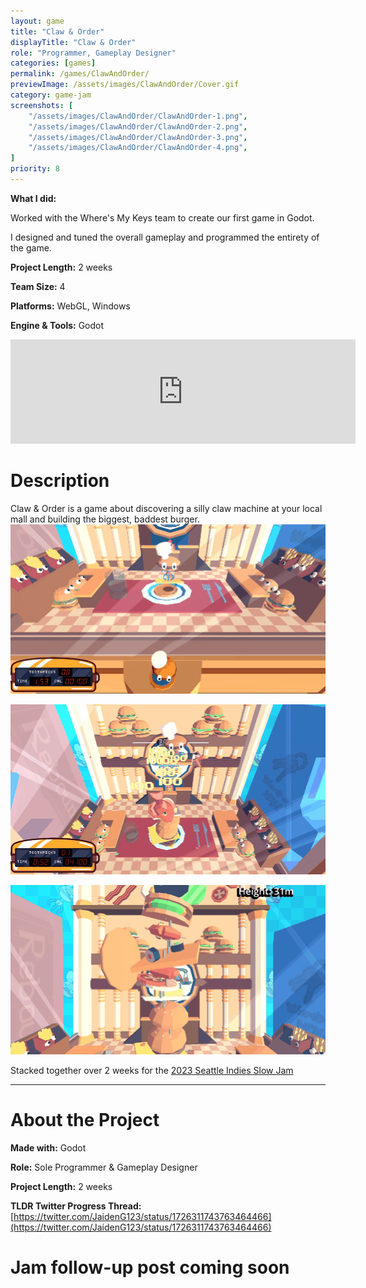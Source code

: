 ```yaml
---
layout: game
title: "Claw & Order"
displayTitle: "Claw & Order"
role: "Programmer, Gameplay Designer"
categories: [games]
permalink: /games/ClawAndOrder/
previewImage: /assets/images/ClawAndOrder/Cover.gif
category: game-jam
screenshots: [
    "/assets/images/ClawAndOrder/ClawAndOrder-1.png",
    "/assets/images/ClawAndOrder/ClawAndOrder-2.png",
    "/assets/images/ClawAndOrder/ClawAndOrder-3.png",
    "/assets/images/ClawAndOrder/ClawAndOrder-4.png",
]
priority: 8 
---
```

**What I did:** 

Worked with the Where's My Keys team to create our first game in Godot.

I designed and tuned the overall gameplay and programmed the entirety of the game.
 
**Project Length:** 2 weeks

**Team Size:** 4

**Platforms:** WebGL, Windows

**Engine & Tools:** Godot
<!--more-->


<div class="itch-container">
<iframe frameborder="0" src="https://itch.io/embed/2325668?bg_color=b6eafc&amp;fg_color=222222&amp;link_color=fa5c5c&amp;border_color=9eaab3" width="552" height="167"><a href="https://jaideng123.itch.io/claw-and-order">Claw &amp; Order by Jaiden Gerig, lzklein, bordenary, Brandon Garcia</a></iframe>
</div>

# Description
Claw & Order is a game about discovering a silly claw machine at your local mall and building the biggest, baddest burger.
![Gif of Gameplay](/assets/images/ClawAndOrder/drop-1.gif)

![Another Gif of Gameplay](/assets/images/ClawAndOrder/drop-2.gif)

![Another Another Gif of Gameplay](/assets/images/ClawAndOrder/result.gif)


Stacked together over 2 weeks for the [2023 Seattle Indies Slow Jam](https://itch.io/jam/seattle-indies-slow-jam-2023)


---
# About the Project
**Made with:** Godot

**Role:** Sole Programmer & Gameplay Designer

**Project Length:** 2 weeks

**TLDR Twitter Progress Thread:** [https://twitter.com/JaidenG123/status/1726311743763464466](https://twitter.com/JaidenG123/status/1726311743763464466)

# Jam follow-up post coming soon